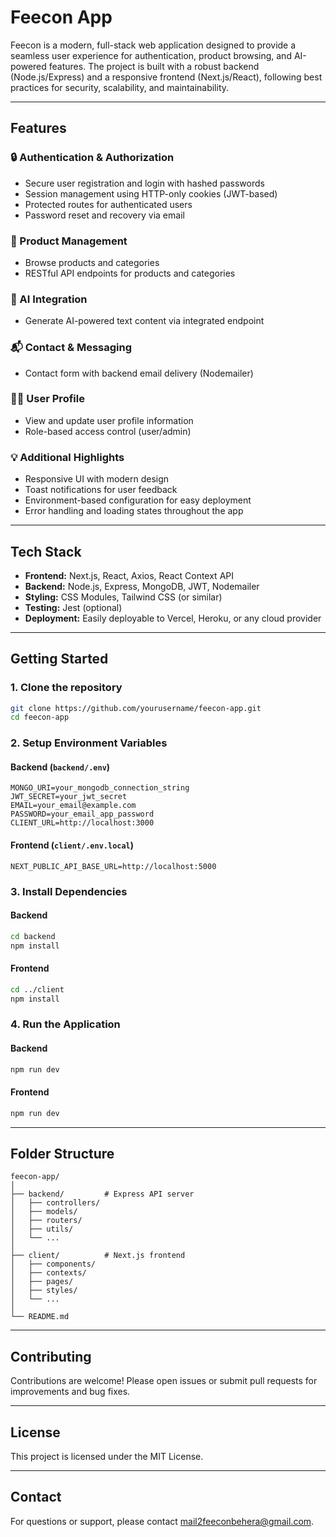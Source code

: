 # Feecon App

Feecon is a modern, full-stack web application designed to provide a seamless user experience for authentication, product browsing, and AI-powered features. The project is built with a robust backend (Node.js/Express) and a responsive frontend (Next.js/React), following best practices for security, scalability, and maintainability.

---

## Features

### 🔒 Authentication & Authorization

- Secure user registration and login with hashed passwords
- Session management using HTTP-only cookies (JWT-based)
- Protected routes for authenticated users
- Password reset and recovery via email

### 🛒 Product Management

- Browse products and categories
- RESTful API endpoints for products and categories

### 🤖 AI Integration

- Generate AI-powered text content via integrated endpoint

### 📬 Contact & Messaging

- Contact form with backend email delivery (Nodemailer)

### 🧑‍💼 User Profile

- View and update user profile information
- Role-based access control (user/admin)

### 💡 Additional Highlights

- Responsive UI with modern design
- Toast notifications for user feedback
- Environment-based configuration for easy deployment
- Error handling and loading states throughout the app

---

## Tech Stack

- **Frontend:** Next.js, React, Axios, React Context API
- **Backend:** Node.js, Express, MongoDB, JWT, Nodemailer
- **Styling:** CSS Modules, Tailwind CSS (or similar)
- **Testing:** Jest (optional)
- **Deployment:** Easily deployable to Vercel, Heroku, or any cloud provider

---

## Getting Started

### 1. Clone the repository

```bash
git clone https://github.com/yourusername/feecon-app.git
cd feecon-app
```

### 2. Setup Environment Variables

#### Backend (`backend/.env`)

```
MONGO_URI=your_mongodb_connection_string
JWT_SECRET=your_jwt_secret
EMAIL=your_email@example.com
PASSWORD=your_email_app_password
CLIENT_URL=http://localhost:3000
```

#### Frontend (`client/.env.local`)

```
NEXT_PUBLIC_API_BASE_URL=http://localhost:5000
```

### 3. Install Dependencies

#### Backend

```bash
cd backend
npm install
```

#### Frontend

```bash
cd ../client
npm install
```

### 4. Run the Application

#### Backend

```bash
npm run dev
```

#### Frontend

```bash
npm run dev
```

---

## Folder Structure

```
feecon-app/
│
├── backend/         # Express API server
│   ├── controllers/
│   ├── models/
│   ├── routers/
│   ├── utils/
│   └── ...
│
├── client/          # Next.js frontend
│   ├── components/
│   ├── contexts/
│   ├── pages/
│   ├── styles/
│   └── ...
│
└── README.md
```

---

## Contributing

Contributions are welcome! Please open issues or submit pull requests for improvements and bug fixes.

---

## License

This project is licensed under the MIT License.

---

## Contact

For questions or support, please contact [mail2feeconbehera@gmail.com](mailto:mail2feeconbehera@gmail.com).
